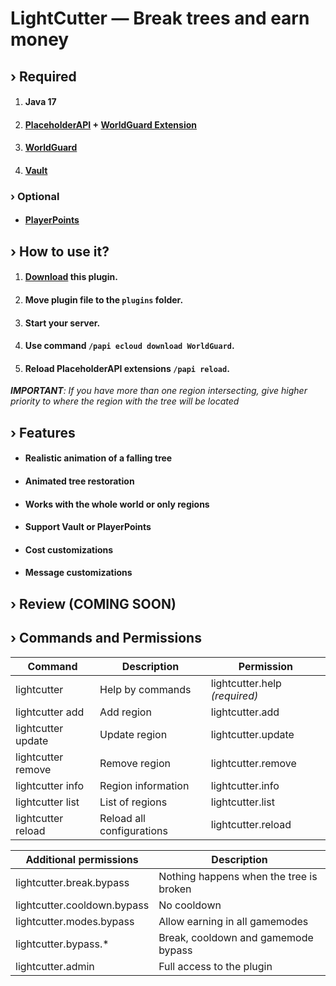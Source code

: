 # LightCutter — Break trees and earn money

## › Required

1. #### Java 17
2. #### [PlaceholderAPI](https://github.com/PlaceholderAPI/PlaceholderAPI) + [WorldGuard Extension](https://api.extendedclip.com/expansions/worldguard)
3. #### [WorldGuard](https://dev.bukkit.org/projects/worldguard/files)
4. #### [Vault](https://github.com/MilkBowl/Vault)

### › Optional

- #### [PlayerPoints](https://www.spigotmc.org/resources/playerpoints.80745)

## › How to use it?

1. #### [Download](https://github.com/kainlighty/LightCutter/releases) this plugin.
2. #### Move plugin file to the `plugins` folder.
3. #### Start your server.
4. #### Use command `/papi ecloud download WorldGuard`.
5. #### Reload PlaceholderAPI extensions `/papi reload`.

_**IMPORTANT**: If you have more than one region intersecting, give higher priority to where the region with the tree will be located_

## › Features

- #### Realistic animation of a falling tree
- #### Animated tree restoration
- #### Works with the whole world or only regions
- #### Support Vault or PlayerPoints
- #### Cost customizations
- #### Message customizations

## › Review (COMING SOON)

## › Commands and Permissions

| Command            | Description               | Permission                    |
|--------------------|---------------------------|-------------------------------|
| lightcutter        | Help by commands          | lightcutter.help _(required)_ |
| lightcutter add    | Add region                | lightcutter.add               |
| lightcutter update | Update region             | lightcutter.update            |
| lightcutter remove | Remove region             | lightcutter.remove            |
| lightcutter info   | Region information        | lightcutter.info              |
| lightcutter list   | List of regions           | lightcutter.list              |
| lightcutter reload | Reload all configurations | lightcutter.reload            |

| Additional permissions      | Description                             |
|-----------------------------|-----------------------------------------|
| lightcutter.break.bypass    | Nothing happens when the tree is broken |
| lightcutter.cooldown.bypass | No cooldown                             |
| lightcutter.modes.bypass    | Allow earning in all gamemodes          |
| lightcutter.bypass.*        | Break, cooldown and gamemode bypass     |
| lightcutter.admin           | Full access to the plugin               |